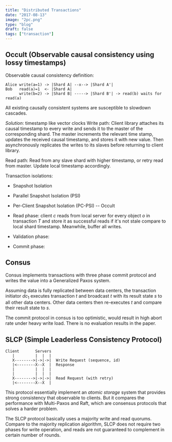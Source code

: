 ```yaml
---
title: "Distributed Transactions"
date: "2017-08-13"
image: "2pc.png"
type: "blog"
draft: false
tags: ["transaction"]
---
```




## __Occult__ (Observable causal consistency using lossy timestamps)

Observable causal consistency definition:
```
Alice write(a=1) -> |Shard A| --x--> |Shard A'|
Bob   read(a)=1  <- |Shard A|
      write(b=2) -> |Shard B| -----> |Shard B'| -> read(b) waits for read(a)
```
All existing causally consistent systems are susceptible to slowdown cascades.

_Solution_: timestamp like vector clocks
Write path: Client library attaches its causal timestamp to every write and sends it to the master of the corresponding shard. The master increments the relevant time stamp, updates the received causal timestamp, and stores it with new value. Then asynchronously replicates the writes to its slaves before returning to client library.

Read path: Read from any slave shard with higher timestamp, or retry read from master. Update local timestamp accordingly.

Transaction isolations:

 - Snapshot Isolation
 - Parallel Snapshot Isolation (PSI)
 - Per-Client Snapshot Isolation (PC-PSI) -- Occult

 - Read phase: client $c$ reads from local server for every object $o$ in transaction $T$ and store it as successful reads if it's not stale compare to local shard timestamp. Meanwhile, buffer all writes.
 - Validation phase:
 - Commit phase:


## __Consus__

Consus implements transactions with three phase commit protocol and writes the value into a Generalized Paxos system.

Assuming data is fully replicated between data centers, the transaction initiator $dc_1$ executes transaction $t$ and broadcast $t$ with its result state $s$ to all other data centers. Other data centers then re-executes $t$ and compare their result state to $s$.

The commit protocol in consus is too optimistic, would result in high abort rate under heavy write load. There is no evaluation results in the paper.


## __SLCP__ (Simple Leaderless Consistency Protocol)

```
Client       Servers
   |         |  |  |
   X-------->|->|->|  Write Request (sequence, id)
   |<--------X--X  |  Response
   |         |  |  |
   |         |  |  |
   X-------->|->|->|  Read Request (with retry)
   |<--------X--X  |
```

This protocol essentially implement an _atomic storage_ system that provides strong consistency that observable to clients. But it compares the performance with Multi-Paxos and Raft, which are consensus protocols that solves a harder problem.

The SLCP protocol basically uses a majority write and read quorums. Compare to the majority replication algorithm, SLCP does not require two phases for write operation, and reads are not guaranteed to complement in certain number of rounds.